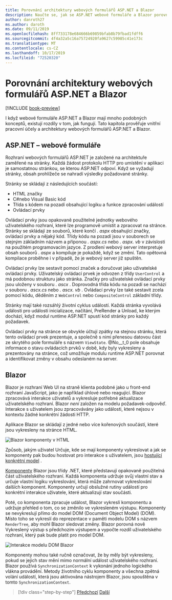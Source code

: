 ```yaml
---
title: Porovnání architektury webových formulářů ASP.NET a Blazor
description: Naučte se, jak se ASP.NET webové formuláře a Blazor porovnání architektury.
author: danroth27
ms.author: daroth
ms.date: 09/11/2019
ms.openlocfilehash: 8ff733178e684666b69859bfab8b79fbad1fdff6
ms.sourcegitcommit: 4f4a32a5c16a75724920fa9627c59985c41e173c
ms.translationtype: MT
ms.contentlocale: cs-CZ
ms.lasthandoff: 10/17/2019
ms.locfileid: "72520320"
---
```

# <a name="architecture-comparison-of-aspnet-web-forms-and-blazor"></a>Porovnání architektury webových formulářů ASP.NET a Blazor

[!INCLUDE [book-preview](../../../includes/book-preview.md)]

I když webové formuláře ASP.NET a Blazor mají mnoho podobných konceptů, existují rozdíly v tom, jak fungují. Tato kapitola prověřuje vnitřní pracovní účely a architektury webových formulářů ASP.NET a Blazor.

## <a name="aspnet-web-forms"></a>ASP.NET – webové formuláře

Rozhraní webových formulářů ASP.NET je založené na architektuře zaměřené na stránky. Každá žádost protokolu HTTP pro umístění v aplikaci je samostatnou stránkou, se kterou ASP.NET odpoví. Když se vyžadují stránky, obsah prohlížeče se nahradí výsledky požadované stránky.

Stránky se skládají z následujících součástí:

- HTML značky
- C#nebo Visual Basic kód
- Třída s kódem na pozadí obsahující logiku a funkce zpracování událostí
- Ovládací prvky

Ovládací prvky jsou opakovaně použitelné jednotky webového uživatelského rozhraní, které lze programově umístit a zpracovat na stránce. Stránky se skládají ze souborů, které končí *. aspx* obsahující značky, ovládací prvky a nějaký kód. Třídy kódu na pozadí jsou v souborech se stejným základním názvem a příponou *. aspx.cs* nebo *. aspx. vb* v závislosti na použitém programovacím jazyce. Z prodlení webový server interpretuje obsah souborů *. aspx* a kompiluje je pokaždé, když se změní. Tato opětovná kompilace proběhne i v případě, že je webový server již spuštěn.

Ovládací prvky lze sestavit pomocí značek a doručovat jako uživatelské ovládací prvky. Uživatelský ovládací prvek je odvozen z třídy `UserControl` a má podobnou strukturu jako stránka. Značky pro uživatelské ovládací prvky jsou uloženy v souboru *. ascx* . Doprovodná třída kódu na pozadí se nachází v souboru *. ascx.cs* nebo *. ascx. vb* . Ovládací prvky lze také sestavit zcela pomocí kódu, děděním z `WebControl` nebo `CompositeControl` základní třídy.

Stránky mají také rozsáhlý životní cyklus událostí. Každá stránka vyvolává události pro události inicializace, načítání, PreRender a Unload, ke kterým dochází, když modul runtime ASP.NET spustí kód stránky pro každý požadavek.

Ovládací prvky na stránce se obvykle účtují zpátky na stejnou stránku, která tento ovládací prvek prezentuje, a společně s nimi přenesou datovou část ze skrytého pole formuláře s názvem `ViewState`. @No__t_0 pole obsahuje informace o stavu ovládacích prvků v době, kdy byly vykresleny a prezentovány na stránce, což umožňuje modulu runtime ASP.NET porovnat a identifikovat změny v obsahu odeslaném na server.

## <a name="blazor"></a>Blazor

Blazor je rozhraní Web UI na straně klienta podobné jako u front-end rozhraní JavaScript, jako je například úhlové nebo reagující. Blazor zpracovává interakce uživatelů a vykresluje potřebné aktualizace uživatelského rozhraní. Blazor *není* založen na modelu požadavek-odpověď. Interakce s uživatelem jsou zpracovávány jako události, které nejsou v kontextu žádné konkrétní žádosti HTTP.

Aplikace Blazor se skládají z jedné nebo více kořenových součástí, které jsou vykresleny na stránce HTML.

![Blazor komponenty v HTML](./media/architecture-comparison/blazor-components-in-html.png)

Způsob, jakým uživatel Určuje, kde se mají komponenty vykreslovat a jak se komponenty pak budou hostovat pro interakce s uživatelem, jsou [hostující konkrétní model](hosting-models.md) .

[Komponenty](components.md) Blazor jsou třídy .NET, které představují opakovaně použitelná část uživatelského rozhraní. Každá komponenta udržuje svůj vlastní stav a určuje vlastní logiku vykreslování, která může zahrnovat vykreslování dalších komponent. Komponenty určují obslužné rutiny událostí pro konkrétní interakce uživatele, které aktualizují stav součásti.

Poté, co komponenta zpracuje událost, Blazor vykreslí komponentu a udržuje přehled o tom, co se změnilo ve vykresleném výstupu. Komponenty se nevykreslují přímo do model DOM (Document Object Model) (DOM). Místo toho se vykreslí do reprezentace v paměti modelu DOM s názvem `RenderTree`, aby mohl Blazor sledovat změny. Blazor porovná nově Vykreslený výstup s předchozím výstupem a vypočte rozdíl uživatelského rozhraní, který pak bude platit pro model DOM.

![Interakce modelu DOM Blazor](./media/architecture-comparison/blazor-dom-interaction.png)

Komponenty mohou také ručně označovat, že by měly být vykresleny, pokud se jejich stav mění mimo normální událost uživatelského rozhraní. Blazor používá `SynchronizationContext` k vykonání jednoho logického vlákna provádění. Metody životního cyklu komponenty a všechna zpětná volání událostí, která jsou aktivována nástrojem Blazor, jsou spouštěna v tomto `SynchronizationContext`.

>[!div class="step-by-step"]
>[Předchozí](introduction.md)
>[Další](hosting-models.md)
